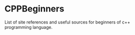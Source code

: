 # CPPBeginners
 List of site references and useful sources for beginners of c++ programming language. 
